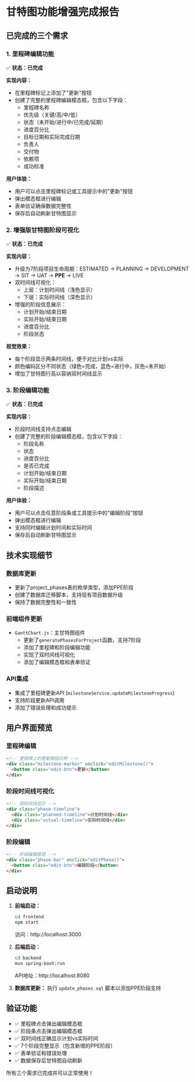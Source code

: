 # 甘特图功能增强完成报告

## 已完成的三个需求

### 1. 里程碑编辑功能
✅ **状态：已完成**

**实现内容：**
- 在里程碑标记上添加了"更新"按钮
- 创建了完整的里程碑编辑模态框，包含以下字段：
  - 里程碑名称
  - 优先级（关键/高/中/低）
  - 状态（未开始/进行中/已完成/延期）
  - 进度百分比
  - 目标日期和实际完成日期
  - 负责人
  - 交付物
  - 依赖项
  - 成功标准

**用户体验：**
- 用户可以点击里程碑标记或工具提示中的"更新"按钮
- 弹出模态框进行编辑
- 表单验证确保数据完整性
- 保存后自动刷新甘特图显示

### 2. 增强版甘特图阶段可视化
✅ **状态：已完成**

**实现内容：**
- 升级为7阶段项目生命周期：ESTIMATED → PLANNING → DEVELOPMENT → SIT → UAT → **PPE** → LIVE
- 双时间线可视化：
  - 上层：计划时间线（浅色显示）
  - 下层：实际时间线（深色显示）
- 增强的阶段信息展示：
  - 计划开始/结束日期
  - 实际开始/结束日期
  - 进度百分比
  - 阶段状态

**视觉效果：**
- 每个阶段显示两条时间线，便于对比计划vs实际
- 颜色编码区分不同状态（绿色=完成，蓝色=进行中，灰色=未开始）
- 增加了甘特图行高以容纳双时间线显示

### 3. 阶段编辑功能
✅ **状态：已完成**

**实现内容：**
- 阶段时间线支持点击编辑
- 创建了完整的阶段编辑模态框，包含以下字段：
  - 阶段名称
  - 状态
  - 进度百分比
  - 是否已完成
  - 计划开始/结束日期
  - 实际开始/结束日期
  - 阶段描述

**用户体验：**
- 用户可以点击任意阶段条或工具提示中的"编辑阶段"按钮
- 弹出模态框进行编辑
- 支持同时编辑计划时间和实际时间
- 保存后自动刷新甘特图显示

## 技术实现细节

### 数据库更新
- 更新了project_phases表的枚举类型，添加PPE阶段
- 创建了数据库迁移脚本，支持现有项目数据升级
- 保持了数据完整性和一致性

### 前端组件更新
- `GanttChart.js`：主甘特图组件
  - 更新了`generatePhasesForProject`函数，支持7阶段
  - 添加了里程碑和阶段编辑功能
  - 实现了双时间线可视化
  - 添加了编辑模态框和表单验证

### API集成
- 集成了里程碑更新API (`milestoneService.updateMilestoneProgress`)
- 支持阶段更新API调用
- 添加了错误处理和成功提示

## 用户界面预览

### 里程碑编辑
```html
<!-- 里程碑上的更新按钮示例 -->
<div class="milestone-marker" onclick="editMilestone()">
  <button class="edit-btn">更新</button>
</div>
```

### 阶段时间线可视化
```html
<!-- 双时间线显示 -->
<div class="phase-timeline">
  <div class="planned-timeline">计划时间线</div>
  <div class="actual-timeline">实际时间线</div>
</div>
```

### 阶段编辑
```html
<!-- 阶段编辑按钮 -->
<div class="phase-bar" onclick="editPhase()">
  <button class="edit-btn">编辑阶段</button>
</div>
```

## 启动说明

1. **前端启动：**
   ```bash
   cd frontend
   npm start
   ```
   访问：http://localhost:3000

2. **后端启动：**
   ```bash
   cd backend
   mvn spring-boot:run
   ```
   API地址：http://localhost:8080

3. **数据库更新：**
   执行 `update_phases.sql` 脚本以添加PPE阶段支持

## 验证功能
- ✅ 里程碑点击弹出编辑模态框
- ✅ 阶段条点击弹出编辑模态框  
- ✅ 双时间线正确显示计划vs实际时间
- ✅ 7个阶段完整显示（包含新增的PPE阶段）
- ✅ 表单验证和错误处理
- ✅ 数据保存后甘特图自动刷新

所有三个需求已完成并可以正常使用！
